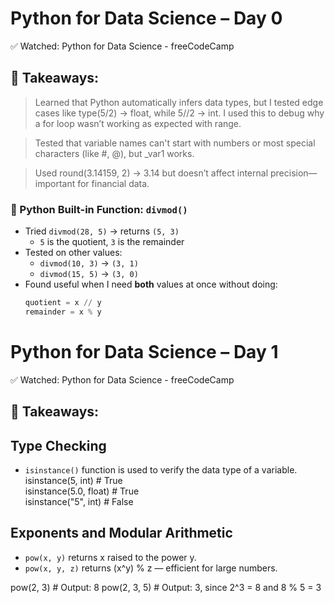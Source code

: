 # Python for Data Science – Day 0

✅ Watched: Python for Data Science - freeCodeCamp

## 🧠 Takeaways:
> Learned that Python automatically infers data types, but I tested edge cases like type(5/2) → float, while 5//2 → int. I used this to debug why a for loop wasn’t working as expected with range.

> Tested that variable names can't start with numbers or most special characters (like #, @), but _var1 works.

> Used round(3.14159, 2) → 3.14  but doesn’t affect internal precision—important for financial data.

### 🧠 Python Built-in Function: `divmod()`

- Tried `divmod(28, 5)` → returns `(5, 3)`
  - `5` is the quotient, `3` is the remainder
- Tested on other values:
  - `divmod(10, 3)` → `(3, 1)`
  - `divmod(15, 5)` → `(3, 0)`
- Found useful when I need **both** values at once without doing:
  ```python
  quotient = x // y
  remainder = x % y

# Python for Data Science – Day 1

✅ Watched: Python for Data Science - freeCodeCamp

## 🧠 Takeaways:
## Type Checking

- `isinstance()` function is used to verify the data type of a variable.
isinstance(5, int)        # True  
isinstance(5.0, float)    # True  
isinstance("5", int)      # False

## Exponents and Modular Arithmetic

- `pow(x, y)` returns x raised to the power y.
- `pow(x, y, z)` returns (x^y) % z — efficient for large numbers.
  
pow(2, 3)       # Output: 8
pow(2, 3, 5)    # Output: 3, since 2^3 = 8 and 8 % 5 = 3


